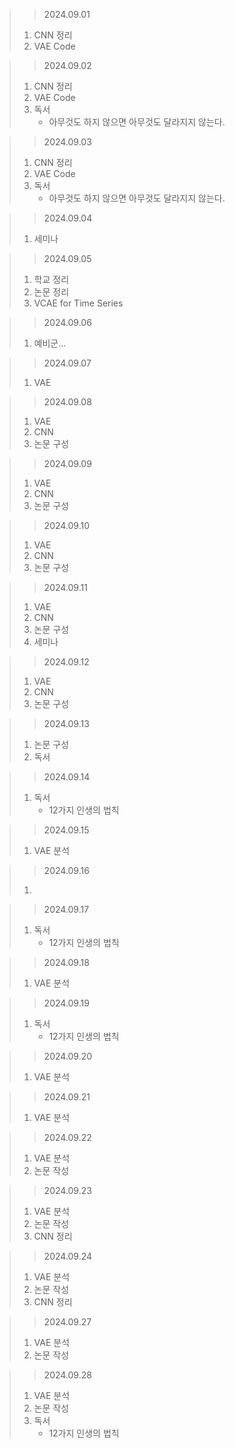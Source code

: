 > > 2024.09.01
> 1. CNN 정리
> 2. VAE Code

> > 2024.09.02
> 1. CNN 정리
> 2. VAE Code
> 3. 독서
>    - 아무것도 하지 않으면 아무것도 달라지지 않는다.

> > 2024.09.03
> 1. CNN 정리
> 2. VAE Code
> 3. 독서
>    - 아무것도 하지 않으면 아무것도 달라지지 않는다.

> > 2024.09.04
> 1. 세미나

> > 2024.09.05
> 1. 학교 정리
> 2. 논문 정리
> 3. VCAE for Time Series

> > 2024.09.06
> 1. 예비군...

> > 2024.09.07
> 1. VAE 

> > 2024.09.08
> 1. VAE
> 2. CNN
> 3. 논문 구성

> > 2024.09.09
> 1. VAE
> 2. CNN
> 3. 논문 구성

> > 2024.09.10
> 1. VAE
> 2. CNN
> 3. 논문 구성

> > 2024.09.11
> 1. VAE
> 2. CNN
> 3. 논문 구성
> 4. 세미나

> > 2024.09.12
> 1. VAE
> 2. CNN
> 3. 논문 구성

> > 2024.09.13
> 1. 논문 구성
> 2. 독서

> > 2024.09.14
> 1. 독서
>    - 12가지 인생의 법칙

> > 2024.09.15
> 1. VAE 분석

> > 2024.09.16
> 1.


> > 2024.09.17
> 1. 독서
>    - 12가지 인생의 법칙

> > 2024.09.18
> 1. VAE 분석

> > 2024.09.19
> 1. 독서
>    - 12가지 인생의 법칙

> > 2024.09.20
> 1. VAE 분석

> > 2024.09.21
> 1. VAE 분석

> > 2024.09.22
> 1. VAE 분석
> 2. 논문 작성

> > 2024.09.23
> 1. VAE 분석
> 2. 논문 작성
> 3. CNN 정리

> > 2024.09.24
> 1. VAE 분석
> 2. 논문 작성
> 3. CNN 정리

> > 2024.09.27
> 1. VAE 분석
> 2. 논문 작성

> > 2024.09.28
> 1. VAE 분석
> 2. 논문 작성
> 3. 독서
>    - 12가지 인생의 법칙
